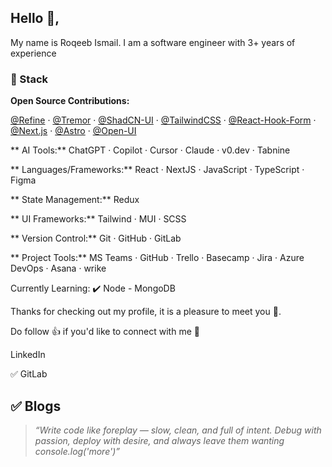 ## Hello 👋,

My name is Roqeeb Ismail. I am a software engineer with 3+ years of experience

### 🧩 Stack 

**Open Source Contributions:**  

[@Refine](https://github.com/refinedev/refine)   ·  [@Tremor](https://github.com/tremorlabs/tremor)   ·  [@ShadCN-UI](https://github.com/shadcn-ui/ui)   ·  [@TailwindCSS](https://github.com/tailwindlabs/tailwindcss)  ·  [@React-Hook-Form](https://github.com/react-hook-form/react-hook-form) · [@Next.js](https://github.com/vercel/next.js)   ·  [@Astro](https://github.com/withastro/astro)  ·  [@Open-UI](https://github.com/WICG/open-ui)  


** AI Tools:** ChatGPT  ·  Copilot  ·  Cursor  ·  Claude  ·  v0.dev  ·  Tabnine   

** Languages/Frameworks:**  React   ·  NextJS  ·  JavaScript  ·  TypeScript  ·  Figma

** State Management:**  Redux

** UI Frameworks:**  Tailwind  ·  MUI  ·  SCSS  

** Version Control:**  Git  ·  GitHub  ·  GitLab   

** Project Tools:**  MS Teams  ·  GitHub  ·  Trello  ·  Basecamp  ·  Jira  ·  Azure DevOps  ·  Asana  ·  wrike  

<!--
**💼 Languages Previously Used:** Angular ✅ | Java ✅ | C# && .Net ✅
-->
Currently Learning: ✔️ Node - MongoDB

Thanks for checking out my profile, it is a pleasure to meet you 🤝.

Do follow 👍 if you'd like to connect with me 💪

LinkedIn

✅ GitLab

✅ Blogs
---

> *“Write code like foreplay — slow, clean, and full of intent. Debug with passion, deploy with desire, and always leave them wanting console.log('more')”*

